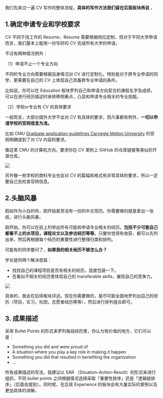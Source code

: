 我们先来过一遍 CV 写作的整体流程，**具体的写作方法我们留在后面板块再说** 。

## 1.确定申请专业和学校要求

CV 不同于找工作的 Resume，Resume 需要根据岗位定制，但对于不同大学申请而言，我们基本上能用一份写好的 CV 完成所有大学的申请。 

不过有两种情况例外：

（1）申请不止一个专业方向

不同的专业方向需要根据自身情况对 CV 进行定制化。特别是对于跨专业申请的同学，更需要在自己的 CV 上体现自己具备跨专业申请的条件。

比如说，你可以在 Education 板块罗列自己和申请方向契合的课程名字及成绩，可以在进行经历描述时来转移侧重点，凸显和申请专业相关的专业技能。 

（2）学校or专业有 CV 的具体要求   

一般而言，大部分国外大学不会对 CV 有具体的要求，但凡事都有例外，**一切以申请学校的官网信息为准。**

比如 CMU [Graduate application guidelines Carnegie Mellon University](https://www.ece.cmu.edu/admissions/graduate-application-guidelines.html) 的官网明确提到了对 CV 内容的要求。

像这里 CMU 的计算机方向，要求你在 CV 里附上 GitHub 的仓库链接等类似的开源仓库。 

![](https://image-upload-1307521651.cos.ap-nanjing.myqcloud.com/picture_upload/20221215105522.png)

另外像一些学校的商科专业也会对 CV 的篇幅和格式有非常具体的要求，所以一定要自己去检查官网信息。

## 2.头脑风暴

假如作为小白的你，刚开始甚至没有一份的中文简历。你需要做的就是拿出一张纸，进行头脑风暴。

刚开始，你可以在纸上列举出所有可能和申请专业相关的经历。**包括不少可能自己都看不上的水项目，课程论文以及参访经历等等**。只要你觉得有收获，都可以先列出来，然后再根据每个经历的重要性进行整理归类和排列。

可能有的同学要问了，**如果我的相关经历不够怎么办？**

学长提供两个解决思路：
- 找找自己的课程项目是否有相关的经历，适度包装一下。
- 在看似不相关的经历里体现自己的 transferable skills，展现自己的竞争力。

![](https://image-upload-1307521651.cos.ap-nanjing.myqcloud.com/picture_upload/20221215135654.png)

具体的，我会在后续板块详述。现在你需要做的，是尽可能全面地罗列出自己的经历（项目，实习，社团，志愿者经历等等），然后进行排列组合即可。


## 3. 成果描述 

采用 Bullet Points 的形式来罗列每段经历里，你认为有价值的地方，它们可以是：

- Something you did and were proud of 
- A situation where you play a key role in making it happen 
- Something you did that resulted in benefiting the organization 
- ...

所有成果描述的写法，我建议以 SAR （Situation-Action-Result）的形式来进行组织。不同 bullet points 之间根据情况选择采取「重要性排序」还是「逻辑链排序」（后面会提到）。同时呢，在后续 Experience 的板块会有大量实际的案例以及更加具体的讲解。  
















